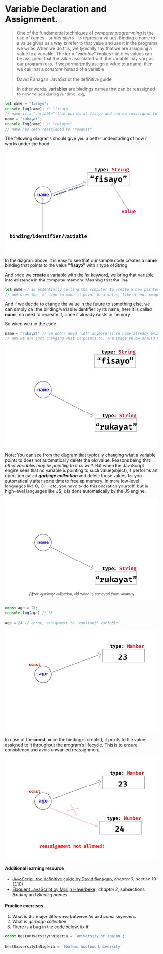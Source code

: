 # Variable Declaration and Assignment.

> One of the fundamental techniques of *computer programming* is the use of names - or *identifiers* - to represent values. Binding a name to a value gives us a way to refer to that value and use it in the programs we write. When we do this, we typically say that we are assigning a value to a variable. The term *"variable"* implies that new values can be assigned: that the value associated with the variable may vary as our program runs. If we permanently assign a value to a name, then we call that a *constant* instead of a variable <br><br> David Flanagan: JavaScript the definitive guide


> In other words, **variables** are bindings names that can be reassigned to new values during runtime, e.g, 
```javascript
let name = "fisayo";
console.log(name); // "fisayo
// name is a "variable" that points at fisayo and can be reassigned to a new value
name = "rukayat";
console.log(name); // "rukayat"
// name has been reassigned to "rukayat"
```
The following diagrams should give you a better understading of how it works under the hood

![variable](./images/v1.png)

In the diagram above, it is easy to see that our sample code creates a **name** binding that points to the value **"fisayo"** with a type of *String*

And once we **create** a variable with the *let* keyword, we bring that variable into existence in the computer memory. Meaning that the line 
```javascript
let name // is essentially telling the computer to create a new pointer in memory, 
// and uses the `=` sign to make it point to a value, like in our image above.
``` 

And if we decide to change the value in the future to something else, we can simply call the binding/variable/identifier by its name, here it is called **name**, no need to recreate it, since it already exists in memory. 

So when we run the code 
```javascript
name = "rukayat" // we don't need 'let' anymore since name already exist in memory, 
// and we are just changing what it points to. The image below should make it clear.
```
![variable2](./images/v2.png)

Note: You can see from the diagram that typically changing what a variable points to does not automatically delete the old value. Reasons being that *other variables may be pointing to it as well*. But when the JavaScript engine sees that no variable is pointing to such value(object), it performs an operation called ***garbage collection*** and delete those values for you automatically after some time to free up memory. In more low-level languages like C, C++ etc, you have to do this operation yourself, but in high-level languages like JS, it is done automatically by the JS engine.

![](./images/v3.png)

```javascript
const age = 23;
console.log(age) // 23

age = 24 // error, assignment to 'constant' variable.
```
![](./images/v4.png)

In case of the **const**, once the binding is created, it points to the value assigned to it throughout the program's lifecycle. This is to ensure consistency and avoid unwanted reassignment. 

![](./images/v5.png)

#### Additional learning resource
- [JavaScript, the definitive guide by David flanagan](https://www.oreilly.com/library/view/javascript-the-definitive/9781491952016/), *chapter 3*, section 10 (3.10)
- [Eloquent JavaScript by Marijn Haverbeke](https://eloquentjavascript.net/02_program_structure.html) , *chapter 2*, subsections *Binding* and *Binding names*


#### Practice exercises

1. What is the major difference between *let* and *const* keywords.
2. What is *garbage collection*
3. There is a bug in the code below, fix it!
```javascript
const bestUniversityInNigeria = `University of Ibadan`;

bestUniversityInNigeria = `Obafemi Awolowo University`
```